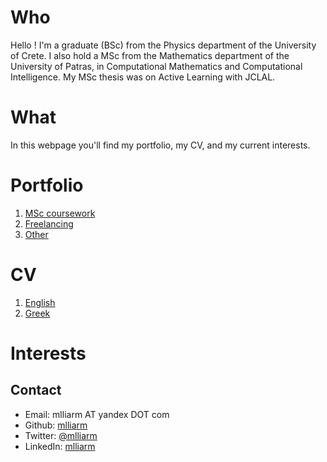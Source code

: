 # Who

Hello ! I'm a graduate (BSc) from the Physics department of the University of Crete. I also hold a MSc from the Mathematics department of the University of Patras, in Computational Mathematics and Computational Intelligence. My MSc thesis was on Active Learning with JCLAL.

# What

In this webpage you'll find my portfolio, my CV, and my current interests.

# Portfolio

1. [MSc coursework](port/msc-coursework.md)
2. [Freelancing](port/freelancing.md)
3. [Other](port/other.md)

# CV

1. [English](cvs/milia-cv-en.pdf)
2. [Greek](cvs/milia-cv-el.pdf)

# Interests

## Contact

- Email: mlliarm AT yandex DOT com
- Github: [mlliarm](https://github.com/mlliarm)
- Twitter: [@mlliarm](https://twitter.com/mlliarm)
- LinkedIn: [mlliarm](https://www.linkedin.com/in/mlliarm/)
